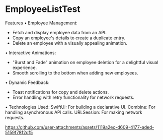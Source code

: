 # EmployeeListTest

Features
• Employee Management:

   - Fetch and display employee data from an API.
   - Copy an employee's details to create a duplicate entry.
   - Delete an employee with a visually appealing animation.

• Interactive Animations:
   - "Burst and Fade" animation on employee deletion for a delightful visual experience.
   - Smooth scrolling to the bottom when adding new employees.

• Dynamic Feedback:
   - Toast notifications for copy and delete actions.
   - Error handling with retry functionality for network requests.

• Technologies Used:
SwiftUI: For building a declarative UI.
Combine: For handling asynchronous API calls.
URLSession: For making network requests.

https://github.com/user-attachments/assets/1119a2ec-d609-4177-aded-5159f7812df5


